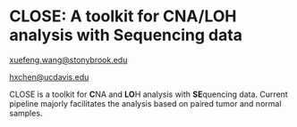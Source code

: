 

CLOSE: A toolkit for **C**NA/**LO**H analysis with **Se**quencing data
====

xuefeng.wang@stonybrook.edu 

hxchen@ucdavis.edu


CLOSE is a toolkit for **C**NA and **LO**H analysis with **SE**quencing data. Current pipeline majorly facilitates the analysis based on paired tumor and normal samples.

